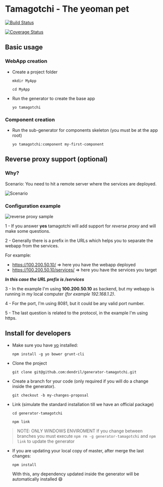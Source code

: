 # Tamagotchi - The yeoman pet

[![Build Status](https://drone.io/github.com/dendril/generator-tamagotchi/status.png)](https://drone.io/github.com/dendril/generator-tamagotchi/latest)

[![Coverage Status](https://coveralls.io/repos/dendril/generator-tamagotchi/badge.png?branch=master)](https://coveralls.io/r/dendril/generator-tamagotchi?branch=master)

## Basic usage

### WebApp creation

- Create a project folder

    `mkdir MyApp`

    `cd MyApp`

- Run the generator to create the base app

    `yo tamagotchi`

### Component creation

- Run the sub-generator for components skeleton (you must be at the app root)

    `yo tamagotchi:component my-first-component`

## Reverse proxy support (optional)

### Why?

Scenario: You need to hit a remote server where the services are deployed.

![Scenario](https://lh6.googleusercontent.com/-ny8Al6C2dtU/Uf_6YuWHJII/AAAAAAAAKc8/vB8AA0wbufY/w483-h306-no/reverse-proxy.png)

### Configuration example

![reverse proxy sample](https://lh3.googleusercontent.com/-VsphwK0Q2gc/Uf2dIFBKraI/AAAAAAAAKcc/vvTpvvM6r-M/w686-h217-no/01-reserve-proxy-sample.png)

1 - If you answer **yes** tamagotchi will add support for *reverse proxy* and 
    will make some questions.

2 - Generally there is a prefix in the URLs which helps you to separate the 
webapp from the services.

For example:
- https://100.200.50.10/ => here you have the webapp deployed
- https://100.200.50.10/services/ => here you have the services you target

***In this case the URL prefix is /services***

3 - In the example I'm using **100.200.50.10** as backend, but my webapp is 
running in my local computer *(for example 192.168.1.2)*.

4 - For the port, I'm using 8081, but it could be any valid port number.

5 - The last question is related to the protocol, in the example I'm using https.

## Install for developers

- Make sure you have [yo](https://github.com/yeoman/yo) installed:

    `npm install -g yo bower grunt-cli`

- Clone the project

    `git clone git@github.com:dendril/generator-tamagotchi.git`

- Create a branch for your code (only required if you will do a change inside
  the generator).

    `git checkout -b my-changes-proposal`

- Link (simulate the standard installation till we have an official package)

    `cd generator-tamagotchi`

    `npm link`

> NOTE: ONLY WINDOWS ENVIROMENT If you change between branches you must execute
  `npm rm -g generator-tamagotchi` and `npm link` to update the generator

- If you are updating your local copy of master, after merge the last changes:

  `npm install`

  With this, any dependency updated inside the generator will be automatically
  installed :smile:
